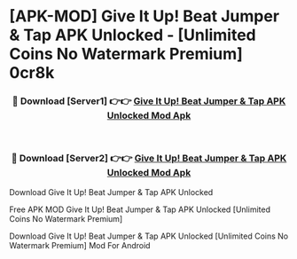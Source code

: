 # [APK-MOD] Give It Up!  Beat Jumper & Tap APK Unlocked - [Unlimited Coins No Watermark Premium] 0cr8k



<div align="center">
<h3>🔴 Download [Server1] 👉👉 <a href="https://momento.my/?title=Give_It_Up!__Beat_Jumper_&_Tap_APK_Unlocked">Give It Up!  Beat Jumper & Tap APK Unlocked Mod Apk</a></h3><br>

<h3>🔴 Download [Server2] 👉👉 <a href="https://momento.my/?title=Give_It_Up!__Beat_Jumper_&_Tap_APK_Unlocked">Give It Up!  Beat Jumper & Tap APK Unlocked Mod Apk</a></h3>
</div>



Download Give It Up!  Beat Jumper & Tap APK Unlocked 

Free APK MOD Give It Up!  Beat Jumper & Tap APK Unlocked [Unlimited Coins No Watermark Premium]

Download Give It Up!  Beat Jumper & Tap APK Unlocked [Unlimited Coins No Watermark Premium] Mod For Android
